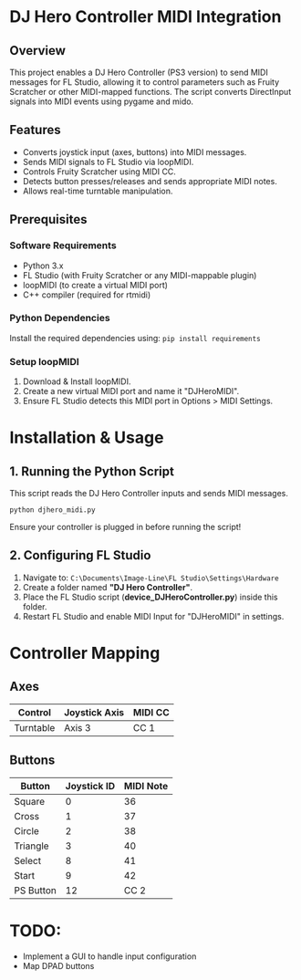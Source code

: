 # DJ Hero Controller MIDI Integration

## Overview

This project enables a DJ Hero Controller (PS3 version) to send MIDI messages for FL Studio, allowing it to control parameters such as Fruity Scratcher or other MIDI-mapped functions. The script converts DirectInput signals into MIDI events using pygame and mido.

## Features

- Converts joystick input (axes, buttons) into MIDI messages.
- Sends MIDI signals to FL Studio via loopMIDI.
- Controls Fruity Scratcher using MIDI CC.
- Detects button presses/releases and sends appropriate MIDI notes.
- Allows real-time turntable manipulation.

## Prerequisites

### Software Requirements

- Python 3.x
- FL Studio (with Fruity Scratcher or any MIDI-mappable plugin)
- loopMIDI (to create a virtual MIDI port)
- C++ compiler (required for rtmidi)

### Python Dependencies

Install the required dependencies using:
`pip install requirements`

### Setup loopMIDI

1. Download & Install loopMIDI.
2. Create a new virtual MIDI port and name it "DJHeroMIDI".
3. Ensure FL Studio detects this MIDI port in Options > MIDI Settings.

# Installation & Usage

## 1. Running the Python Script

This script reads the DJ Hero Controller inputs and sends MIDI messages.

`python djhero_midi.py`

Ensure your controller is plugged in before running the script!

## 2. Configuring FL Studio

1. Navigate to: `C:\Documents\Image-Line\FL Studio\Settings\Hardware`
2. Create a folder named **"DJ Hero Controller"**.
3. Place the FL Studio script (**device_DJHeroController.py**) inside this folder.
4. Restart FL Studio and enable MIDI Input for "DJHeroMIDI" in settings.

# Controller Mapping

## Axes

| Control   | Joystick Axis | MIDI CC |
| --------- | ------------- | ------- |
| Turntable | Axis 3        | CC 1    |

## Buttons

| Button    | Joystick ID | MIDI Note |
| --------- | ----------- | --------- |
| Square    | 0           | 36        |
| Cross     | 1           | 37        |
| Circle    | 2           | 38        |
| Triangle  | 3           | 40        |
| Select    | 8           | 41        |
| Start     | 9           | 42        |
| PS Button | 12          | CC 2      |

# TODO:

- Implement a GUI to handle input configuration
- Map DPAD buttons
